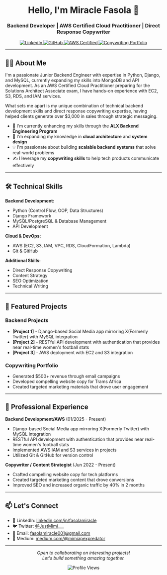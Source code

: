 <h1 align="center">Hello, I'm Miracle Fasola 👋</h1>
<h3 align="center">Backend Developer | AWS Certified Cloud Practitioner | Direct Response Copywriter</h3>

<p align="center">
  <a href="https://www.linkedin.com/in/fasolamiracle">
    <img src="https://img.shields.io/badge/LinkedIn-0077B5?style=for-the-badge&logo=linkedin&logoColor=white" alt="LinkedIn">
  </a>
  <a href="https://github.com/MiracleFasola">
    <img src="https://img.shields.io/badge/GitHub-100000?style=for-the-badge&logo=github&logoColor=white" alt="GitHub">
  </a>
  <a href="[Your AWS Certificate Link]">
    <img src="https://img.shields.io/badge/AWS-Certified-FF9900?style=for-the-badge&logo=amazonaws&logoColor=white" alt="AWS Certified">
  </a>
  <a href="[Your Copywriting Portfolio]">
    <img src="https://img.shields.io/badge/Portfolio-Copywriting-green?style=for-the-badge" alt="Copywriting Portfolio">
  </a>
</p>

---

## 👨‍💻 About Me

I'm a passionate Junior Backend Engineer with expertise in Python, Django, and MySQL, currently expanding my skills into MongoDB and API development. As an AWS Certified Cloud Practitioner preparing for the Solutions Architect Associate exam, I have hands-on experience with EC2, S3, RDS, and IAM services.

What sets me apart is my unique combination of technical backend development skills and direct response copywriting expertise, having helped clients generate over $3,000 in sales through strategic messaging.

- 🔭 I'm currently enhancing my skills through the **ALX Backend Engineering Program**
- 🌱 I'm expanding my knowledge in **cloud architecture** and **system design**
- 💡 I'm passionate about building **scalable backend systems** that solve real-world problems
- ✍️ I leverage my **copywriting skills** to help tech products communicate effectively

---

## 🛠️ Technical Skills

**Backend Development:**
- Python (Control Flow, OOP, Data Structures)
- Django Framework
- MySQL/PostgreSQL & Database Management
- API Development

**Cloud & DevOps:**
- AWS (EC2, S3, IAM, VPC, RDS, CloudFormation, Lambda)
- Git & GitHub


**Additional Skills:**
- Direct Response Copywriting
- Content Strategy
- SEO Optimization
- Technical Writing

---



## 🚀 Featured Projects

### Backend Projects
- **[Project 1]** - Django-based Social Media app mirroring X(Formerly Twitter) with MySQL integration
- **[Project 2]** - RESTful API development with authentication that provides near real-time women's football stats
- **[Project 3]** - AWS deployment with EC2 and S3 integration

### Copywriting Portfolio
- Generated $500+ revenue through email campaigns
- Developed compelling website copy for Trams Africa
- Created targeted marketing materials that drove user engagement

---

## 💼 Professional Experience

**Backend Development/AWS** (01/2025 - Present)
- Django-based Social Media app mirroring X(Formerly Twitter) with MySQL integration
- RESTful API development with authentication that provides near real-time women's football stats
- Implemented AWS IAM and S3 services in projects
- Utilized Git & GitHub for version control

**Copywriter / Content Strategist** (Jun 2022 - Present)
- Crafted compelling website copy for tech platforms
- Created targeted marketing content that drove conversions
- Improved SEO and increased organic traffic by 40% in 2 months

---

## 📫 Let's Connect

- 💼 LinkedIn: [linkedin.com/in/fasolamiracle](https://www.linkedin.com/in/fasolamiracle)
- 🐦 Twitter: [@JustMimi___](https://twitter.com/JustMimi___)
- 📧 Email: [fasolamiracle001@gmail.com](mailto:fasolamiracle001@gmail.com)
- 📝 Medium: [medium.com/@mimiapexpredator](https://medium.com/@mimiapexpredator)


---

<p align="center">
  <i>Open to collaborating on interesting projects!</i><br>
  <i>Let's build something amazing together.</i>
</p>

<p align="center">
  <img src="https://komarev.com/ghpvc/?username=MiracleFasola&label=Profile%20views&color=0e75b6&style=flat" alt="Profile Views" />
</p>
